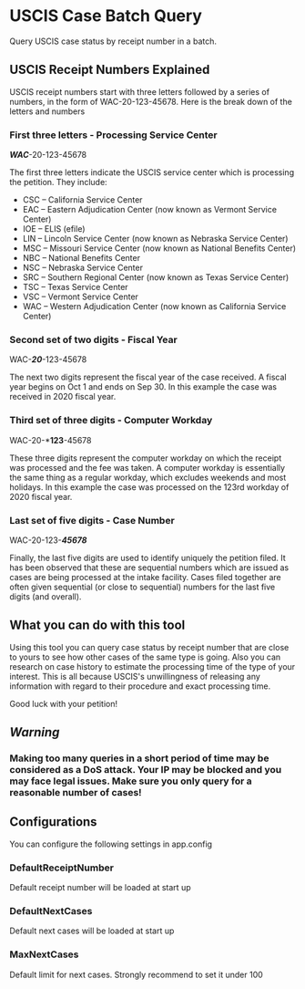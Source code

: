# USCIS Case Batch Query

Query USCIS case status by receipt number in a batch. 

## USCIS Receipt Numbers Explained
USCIS receipt numbers start with three letters followed by a series of numbers, in the form of WAC-20-123-45678. Here is the break down of the letters and numbers

### First three letters - Processing Service Center 
***WAC***-20-123-45678

The first three letters indicate the USCIS service center which is processing the petition. They include:
- CSC – California Service Center
- EAC – Eastern Adjudication Center (now known as Vermont Service Center)
- IOE – ELIS (efile)
- LIN – Lincoln Service Center (now known as Nebraska Service Center)
- MSC – Missouri Service Center (now known as National Benefits Center)
- NBC – National Benefits Center
- NSC – Nebraska Service Center
- SRC – Southern Regional Center (now known as Texas Service Center)
- TSC – Texas Service Center
- VSC – Vermont Service Center
- WAC – Western Adjudication Center (now known as California Service Center)

### Second set of two digits - Fiscal Year
WAC-***20***-123-45678

The next two digits represent the fiscal year of the case received. A fiscal year begins on Oct 1 and ends on Sep 30. In this example the case was received in 2020 fiscal year.

### Third set of three digits - Computer Workday
WAC-20-***123**-45678

These three digits represent the computer workday on which the receipt was processed and the fee was taken. A computer workday is essentially the same thing as a regular workday, which excludes weekends and most holidays. In this example the case was processed on the 123rd workday of 2020 fiscal year.

### Last set of five digits - Case Number
WAC-20-123-***45678***

Finally, the last five digits are used to identify uniquely the petition filed. It has been observed that these are sequential numbers which are issued as cases are being processed at the intake facility. Cases filed together are often given sequential (or close to sequential) numbers for the last five digits (and overall).

## What you can do with this tool
Using this tool you can query case status by receipt number that are close to yours to see how other cases of the same type is going. Also you can research on case history to estimate the processing time of the type of your interest. This is all because USCIS's unwillingness of releasing any information with regard to their procedure and exact processing time.

Good luck with your petition!

## *Warning*
### Making too many queries in a short period of time may be considered as a DoS attack. Your IP may be blocked and you may face legal issues. Make sure you only query for a reasonable number of cases!

## Configurations
You can configure the following settings in app.config
### DefaultReceiptNumber
Default receipt number will be loaded at start up
### DefaultNextCases
Default next cases will be loaded at start up
### MaxNextCases
Default limit for next cases. Strongly recommend to set it under 100
